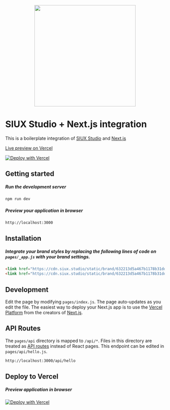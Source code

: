 <p align="center">
  <a href="https://siux.studio">
    <picture>
      <source media="(prefers-color-scheme: dark)" srcset="https://i.imgur.com/edZxJHi.png">
      <img src="https://i.imgur.com/4jqshKx.png#gh-light-mode-only" width="320">
    </picture>
  </a>
</p>

# SIUX Studio + Next.js integration
This is a boilerplate integration of [SIUX Studio](https://siux.studio) and [Next.js](https://nextjs.org/)

[Live preview on Vercel](https://siux-studio-next.vercel.app/)

[![Deploy with Vercel](https://vercel.com/button)](https://vercel.com/new/clone?repository-url=https%3A%2F%2Fgithub.com%2Fsiuxco%2Fsiux-studio-next)

## Getting started

##### Run the development server
```bash
npm run dev
```

##### Preview your application in browser

```bash
http://localhost:3000
```


## Installation

##### Integrate your brand styles by replacing the following lines of code on `pages/_app.js` with your brand settings.

```html
<link href="https://cdn.siux.studio/static/brand/632213d5a467b1178b31dde0/latest/siux.main.css" type="text/css" rel="stylesheet">
<link href="https://cdn.siux.studio/static/brand/632213d5a467b1178b31dde0/latest/siux.main.responsive.css" type="text/css" rel="stylesheet">
```

## Development

Edit the page by modifying `pages/index.js`. The page auto-updates as you edit the file. The easiest way to deploy your Next.js app is to use the [Vercel Platform](https://vercel.com/) from the creators of [Next.js](https://nextjs.org/).

## API Routes

The `pages/api` directory is mapped to `/api/*`. Files in this directory are treated as [API routes](https://nextjs.org/docs/api-routes/introduction) instead of React pages. This endpoint can be edited in `pages/api/hello.js`.

```bash
http://localhost:3000/api/hello
```

## Deploy to Vercel

##### Preview application in browser
[![Deploy with Vercel](https://vercel.com/button)](https://vercel.com/new/clone?repository-url=https%3A%2F%2Fgithub.com%2Fsiuxco%2Fsiux-studio-next)
